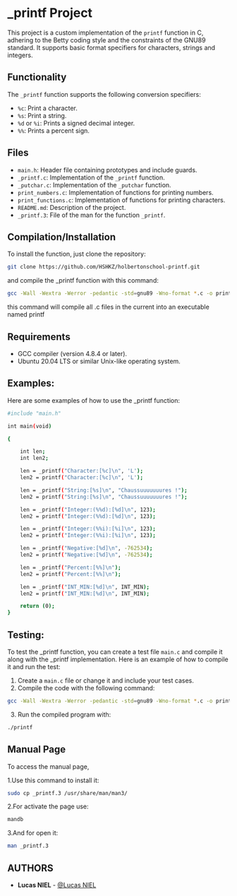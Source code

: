 # _printf Project

This project is a custom implementation of the `printf` function in C, adhering to the Betty coding style and the constraints of the GNU89 standard. It supports basic format specifiers for characters, strings and integers.

## Functionality

The `_printf` function supports the following conversion specifiers:
- `%c`: Print a character.
- `%s`: Print a string.
- `%d` or `%i`: Prints a signed decimal integer.
- `%%`: Prints a percent sign.

## Files

- `main.h`: Header file containing prototypes and include guards.
- `_printf.c`: Implementation of the `_printf` function.
- `_putchar.c`: Implementation of the `_putchar` function.
- `print_numbers.c`: Implementation of functions for printing numbers.
- `print_functions.c`: Implementation of functions for printing characters.
- `README.md`: Description of the project.
- `_printf.3`: File of the man for the function `_printf`. 

## Compilation/Installation

To install the function, just clone the repository:

```sh
git clone https://github.com/HSHKZ/holbertonschool-printf.git
```

and compile the _printf function with this command:

```sh
gcc -Wall -Wextra -Werror -pedantic -std=gnu89 -Wno-format *.c -o printf
```

this command will compile all .c files in the current into an executable named printf

## Requirements

- GCC compiler (version 4.8.4 or later).
- Ubuntu 20.04 LTS or similar Unix-like operating system.

## Examples: 

Here are some examples of how to use the _printf function: 

```sh
#include "main.h"

int main(void)

{

    int len;
    int len2;

    len = _printf("Character:[%c]\n", 'L');
    len2 = printf("Character:[%c]\n", 'L');

    len = _printf("String:[%s]\n", "Chaussuuuuuuures !");
    len2 = printf("String:[%s]\n", "Chaussuuuuuuures !");

    len = _printf("Integer:(%%d):[%d]\n", 123);
    len2 = printf("Integer:(%%d):[%d]\n", 123);

    len = _printf("Integer:(%%i):[%i]\n", 123);
    len2 = printf("Integer:(%%i):[%i]\n", 123);

    len = _printf("Negative:[%d]\n", -762534);
    len2 = printf("Negative:[%d]\n", -762534);

    len = _printf("Percent:[%%]\n");
    len2 = printf("Percent:[%%]\n");

    len = _printf("INT_MIN:[%d]\n", INT_MIN);
    len2 = printf("INT_MIN:[%d]\n", INT_MIN);

    return (0);
}
```

## Testing:

To test the _printf function, you can create a test file `main.c` and compile it along with the _printf implementation.
Here is an example of how to compile it and run the test:

1. Create a `main.c` file or change it and include your test cases.
2. Compile the code with the following command: 

```sh
gcc -Wall -Wextra -Werror -pedantic -std=gnu89 -Wno-format *.c -o printf
```

3. Run the compiled program with:

```sh
./printf
```



## Manual Page

To access the manual page,

1.Use this command to install it:

```sh
sudo cp _printf.3 /usr/share/man/man3/
```

2.For activate the page use:

```sh
mandb
```

3.And for open it:

```sh
man _printf.3
```

## AUTHORS

- **Lucas NIEL** - [@Lucas NIEL](https://github.com/HSHKZ)
